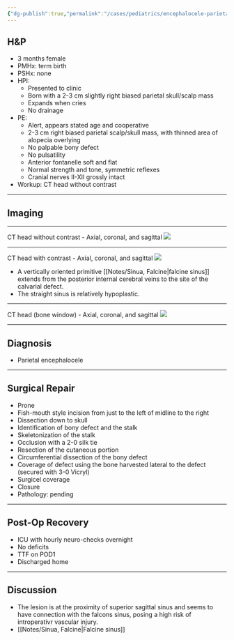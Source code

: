 ```yaml
---
{"dg-publish":true,"permalink":"/cases/pediatrics/encephalocele-parietal/","tags":["pediatric","encephalocele","skull","brain"],"created":"2023-05-25T18:09:37.000-05:00","updated":"2023-05-25T19:26:08.172-05:00"}
---
```



## H&P

- 3 months female
- PMHx: term birth
- PSHx: none
- HPI: 
	- Presented to clinic
	- Born with a 2-3 cm slightly right biased parietal skull/scalp mass
	- Expands when cries
	- No drainage
- PE: 
	- Alert, appears stated age and cooperative
	- 2-3 cm right biased parietal scalp/skull mass, with thinned area of alopecia overlying
	- No palpable bony defect
	- No pulsatility
	- Anterior fontanelle soft and flat
	- Normal strength and tone, symmetric reflexes
	- Cranial nerves II-XII grossly intact
- Workup: CT head without contrast

---

## Imaging

---

CT head without contrast - Axial, coronal, and sagittal
![](https://i.imgur.com/i5dih8l.png)

---

CT head with contrast - Axial, coronal, and sagittal
![](https://i.imgur.com/WA31IBw.png)
- A vertically oriented primitive [[Notes/Sinua, Falcine\|falcine sinus]] extends from the posterior internal cerebral veins to the site of the calvarial defect. 
- The straight sinus is relatively hypoplastic.

---

CT head (bone window) - Axial, coronal, and sagittal
![](https://i.imgur.com/fAXEVJv.png)

---

## Diagnosis

- Parietal encephalocele

---

## Surgical Repair

- Prone
- Fish-mouth style incision from just to the left of midline to the right
- Dissection down to skull
- Identification of bony defect and the stalk
- Skeletonization of the stalk
- Occlusion with a 2-0 silk tie
- Resection of the cutaneous portion
- Circumferential dissection of the bony defect
- Coverage of defect using the bone harvested lateral to the defect (secured with 3-0 Vicryl)
- Surgicel coverage
- Closure
- Pathology: pending

---

## Post-Op Recovery

- ICU with hourly neuro-checks overnight
- No deficits
- TTF on POD1
- Discharged home

---

## Discussion

- The lesion is at the proximity of superior sagittal sinus and seems to have connection with the falcons sinus, posing a high risk of introperativr vascular injury.
- [[Notes/Sinua, Falcine\|Falcine sinus]]

